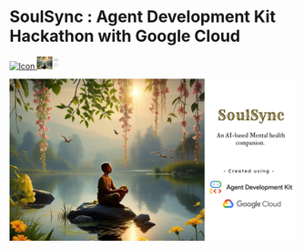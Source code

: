 # SoulSync : Agent Development Kit Hackathon with Google Cloud

<a href="https://medium.com/@saisamyuktha.n/adk-c16f53f624fc" target="_blank">
  <img src="https://cdn2.iconfinder.com/data/icons/social-media-2285/512/1_Medium_colored_svg-512.png" alt="Icon" width="40"/>
</a>

<a href="https://youtu.be/zdYq2LZE2JE?si=TSnkivfZYZxCUwLa" target="_blank">
  <img src="images/SoulSync.png" alt="Icon" width="40"/>
</a>

[![Watch the video](images/SoulSync.png)](https://youtu.be/zdYq2LZE2JE?si=TSnkivfZYZxCUwLa)
